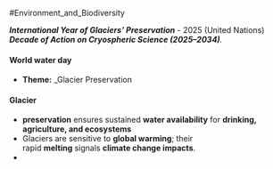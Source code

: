 #Environment_and_Biodiversity 

**_International Year of Glaciers’ Preservation_** - 2025 (United Nations)
**_Decade of Action on Cryospheric Science (2025–2034)_**_._

#### World water day 
- **Theme:** _Glacier Preservation

#### Glacier 
- **preservation** ensures sustained **water availability** for **drinking, agriculture, and ecosystems**
- Glaciers are sensitive to **global warming**; their rapid **melting** signals **climate change impacts**.
- 